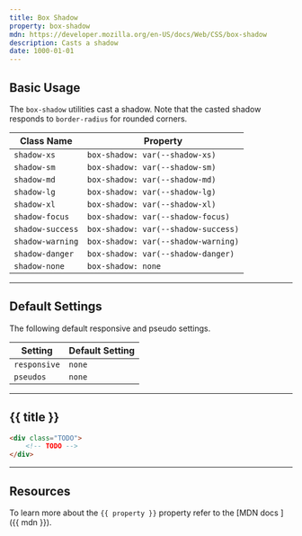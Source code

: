 ```yaml
---
title: Box Shadow
property: box-shadow
mdn: https://developer.mozilla.org/en-US/docs/Web/CSS/box-shadow
description: Casts a shadow
date: 1000-01-01
---
```


## Basic Usage

The `box-shadow` utilities cast a shadow. Note that the casted shadow responds to `border-radius` for rounded corners.

| Class Name       | Property                            |
| ---------------- | ----------------------------------- |
| `shadow-xs`      | `box-shadow: var(--shadow-xs)`      |
| `shadow-sm`      | `box-shadow: var(--shadow-sm)`      |
| `shadow-md`      | `box-shadow: var(--shadow-md)`      |
| `shadow-lg`      | `box-shadow: var(--shadow-lg)`      |
| `shadow-xl`      | `box-shadow: var(--shadow-xl)`      |
| `shadow-focus`   | `box-shadow: var(--shadow-focus)`   |
| `shadow-success` | `box-shadow: var(--shadow-success)` |
| `shadow-warning` | `box-shadow: var(--shadow-warning)` |
| `shadow-danger`  | `box-shadow: var(--shadow-danger)`  |
| `shadow-none`    | `box-shadow: none`                  |

---

## Default Settings

The following default responsive and pseudo settings.

| Setting      | Default Setting |
| ------------ | --------------- |
| `responsive` | `none`          |
| `pseudos`    | `none`          |

---

## {{ title }}

<div class="bg-silver-200 p-20 h-256 radius-md flex flex-wrap align-content-center">
  <!-- ... -->
</div>

```html
<div class="TODO">
	<!-- TODO -->
</div>
```

---

## Resources

To learn more about the `{{ property }}` property refer to the [MDN docs <i class="far fa-external-link ml-6"></i>]({{ mdn }}).
